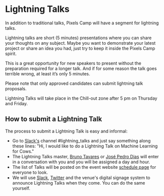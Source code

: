 # Lightning Talks

In addition to traditional talks, Pixels Camp will have a segment for lightning talks.

Lightning talks are short (5 minutes) presentations where you can share your thoughts on any subject. Maybe you want to demonstrate your latest project or share an idea you had, just try to keep it inside the Pixels Camp spirit.

This is a great opportunity for new speakers to present without the preparation required for a longer talk. And if for some reason the talk goes terrible wrong, at least it’s only 5 minutes.

Please note that only approved candidates can submit lightning talk proposals.

Lightning Talks will take place in the Chill-out zone after 5 pm on Thursday and Friday.

## How to submit a Lightning Talk

The process to submit a Lightning Talk is easy and informal:

* Go to [Slack's][1] channel #lightning_talks and just say something along these lines: "Hi, I would like to do a Lightning Talk on Machine Learning for Cows."
* The Lightning Talks master, [Bruno Tavares][2] or [José Pedro Dias][5] will enter in a conversation with you and you will be assigned a day and hour.
* The list of Talks will be posted on the event website [schedule page][4] for everyone to look.
* We will use [Slack][1], [Twitter][4] and the venue's digital signage system to announce Lightning Talks when they come. You can do the same yourself.

[1]: https://github.com/PixelsCamp/docs/blob/master/SLACK.md
[2]: https://pixels.camp/Anmo
[3]: https://pixels.camp/schedule/
[4]: https://twitter.com/pixelscamp
[5]: https://pixels.camp/JosePedroDias
